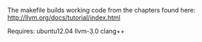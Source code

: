 The makefile builds working code from the chapters found here: http://llvm.org/docs/tutorial/index.html

Requires: ubuntu12.04 llvm-3.0 clang++

